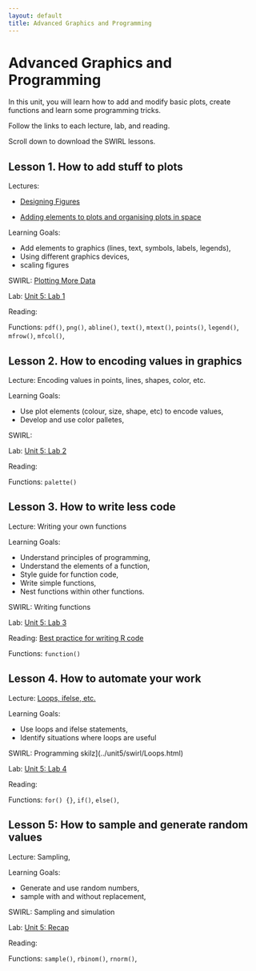 ```yaml
---
layout: default
title: Advanced Graphics and Programming
---
```


# Advanced Graphics and Programming

In this unit, you will learn how to add and modify basic plots, create functions and learn some programming tricks.

Follow the links to each lecture, lab, and reading.

Scroll down to download the SWIRL lessons.


## Lesson 1. How to add stuff to plots

Lectures: 

 - [Designing Figures](../unit5/designing-figures.html)

 - [Adding elements to plots and organising plots in space](../unit5/adding-to-plots.html)

Learning Goals:
 - Add elements to graphics (lines, text, symbols, labels, legends),
 - Using different graphics devices,
- scaling figures

SWIRL: [Plotting More Data](../unit5/swirl/Plotting_More_Data.html)

Lab: [Unit 5: Lab 1](../unit5/labs.html)

Reading: 

Functions: `pdf()`, `png()`, `abline()`, `text()`, `mtext()`, `points()`, `legend()`, `mfrow()`, `mfcol()`,


## Lesson 2. How to encoding values in graphics

Lecture: Encoding values in points, lines, shapes, color, etc.

Learning Goals:
 - Use plot elements (colour, size, shape, etc) to encode values,
 - Develop and use color palletes,


SWIRL:

Lab: [Unit 5: Lab 2](../unit5/labs.html)

Reading:

Functions: `palette()`


## Lesson 3. How to write less code

Lecture: Writing your own functions

Learning Goals:
 - Understand principles of programming,
 - Understand the elements of a function,
 - Style guide for function code,
 - Write simple functions,
 - Nest functions within other functions.

SWIRL: Writing functions

Lab: [Unit 5: Lab 3](URL)

Reading: [Best practice for writing R code](https://swcarpentry.github.io/r-novice-inflammation/06-best-practices-R/index.html)

Functions: `function()`



## Lesson 4. How to automate your work

Lecture: [Loops, ifelse, etc.](../unit5/loops.html)

Learning Goals:
 - Use loops and ifelse statements,
 - Identify situations where loops are useful


SWIRL: Programming skilz](../unit5/swirl/Loops.html)

Lab: [Unit 5: Lab 4](../unit5/labs.html)

Reading:

Functions: `for() {}`, `if()`, `else()`,


## Lesson 5: How to sample and generate random values

Lecture: Sampling,

Learning Goals:
 - Generate and use random numbers,
 - sample with and without replacement,


SWIRL: Sampling and simulation

Lab: [Unit 5: Recap](../unit5/labs.html)

Reading:

Functions: `sample()`, `rbinom()`, `rnorm()`,

